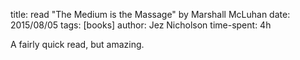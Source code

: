 title: read "The Medium is the Massage" by Marshall McLuhan
date: 2015/08/05
tags: [books]
author: Jez Nicholson
time-spent: 4h

​​A fairly quick read, but amazing.